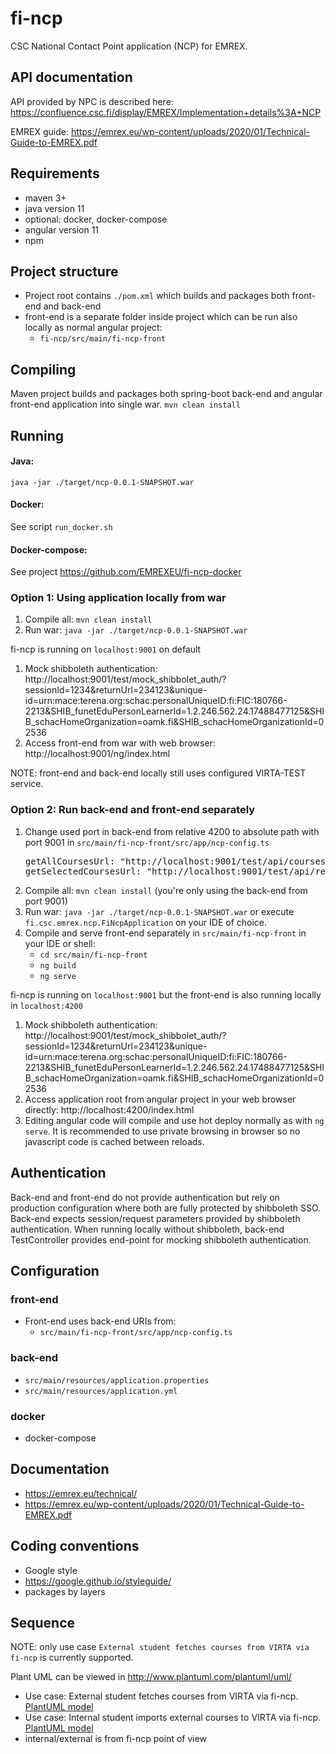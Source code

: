 # fi-ncp
CSC National Contact Point application (NCP) for EMREX.

## API documentation
API provided by NPC is described here:<br> 
https://confluence.csc.fi/display/EMREX/Implementation+details%3A+NCP

EMREX guide: https://emrex.eu/wp-content/uploads/2020/01/Technical-Guide-to-EMREX.pdf

## Requirements
- maven 3+ 
- java version 11
- optional: docker, docker-compose
- angular version 11
- npm

## Project structure
- Project root contains `./pom.xml` which builds and packages both front-end and back-end 
- front-end is a separate folder inside project which can be run also locally as normal angular 
  project:
  - `fi-ncp/src/main/fi-ncp-front`

## Compiling
Maven project builds and packages both spring-boot back-end and angular front-end application 
into single war.
`mvn clean install`


## Running

#### Java:
`java -jar ./target/ncp-0.0.1-SNAPSHOT.war`

#### Docker: 
See script `run_docker.sh`

#### Docker-compose: 
See project https://github.com/EMREXEU/fi-ncp-docker

### Option 1: Using application locally from war
1) Compile all: `mvn clean install`
2) Run war: `java -jar ./target/ncp-0.0.1-SNAPSHOT.war`

fi-ncp is running on `localhost:9001` on default

1) Mock shibboleth authentication: http://localhost:9001/test/mock_shibbolet_auth/?sessionId=1234&returnUrl=234123&unique-id=urn:mace:terena.org:schac:personalUniqueID:fi:FIC:180766-2213&SHIB_funetEduPersonLearnerId=1.2.246.562.24.17488477125&SHIB_schacHomeOrganization=oamk.fi&SHIB_schacHomeOrganizationId=02536 
2) Access front-end from war with web browser: http://localhost:9001/ng/index.html
   
NOTE: front-end and back-end locally still uses configured VIRTA-TEST service.

### Option 2: Run back-end and front-end separately
1) Change used port in back-end from relative 4200 to absolute path with port 9001 in
   `src/main/fi-ncp-front/src/app/ncp-config.ts`  
   <pre>
   getAllCoursesUrl: "http://localhost:9001/test/api/courses/",
   getSelectedCoursesUrl: "http://localhost:9001/test/api/review/"
   </pre>
2) Compile all: `mvn clean install` (you're only using the back-end from port 9001)
3) Run war: `java -jar ./target/ncp-0.0.1-SNAPSHOT.war` or execute `fi.csc.emrex.ncp.FiNcpApplication` 
   on your IDE of choice.
4) Compile and serve front-end separately in `src/main/fi-ncp-front` in your IDE or shell:
   - `cd src/main/fi-ncp-front`
   - `ng build`
   - `ng serve`

fi-ncp is running on `localhost:9001` but the front-end is also running locally in 
`localhost:4200` 
1) Mock shibboleth authentication: http://localhost:9001/test/mock_shibbolet_auth/?sessionId=1234&returnUrl=234123&unique-id=urn:mace:terena.org:schac:personalUniqueID:fi:FIC:180766-2213&SHIB_funetEduPersonLearnerId=1.2.246.562.24.17488477125&SHIB_schacHomeOrganization=oamk.fi&SHIB_schacHomeOrganizationId=02536
2) Access application root from angular project in your web browser directly: http://localhost:4200/index.html
3) Editing angular code will compile and use hot deploy normally as with `ng serve`. It is 
   recommended to use private browsing in browser so no javascript code is cached between reloads. 

## Authentication
Back-end and front-end do not provide authentication but rely on production configuration where both
are fully protected by shibboleth SSO. Back-end expects session/request parameters provided by
shibboleth authentication. When running locally without shibboleth, back-end TestController provides 
end-point for mocking shibboleth authentication.  

## Configuration
### front-end
- Front-end uses back-end URIs from: 
  - `src/main/fi-ncp-front/src/app/ncp-config.ts`

### back-end
- `src/main/resources/application.properties`
- `src/main/resources/application.yml`

### docker
- docker-compose

## Documentation
- https://emrex.eu/technical/
- https://emrex.eu/wp-content/uploads/2020/01/Technical-Guide-to-EMREX.pdf

## Coding conventions
- Google style 
- https://google.github.io/styleguide/
- packages by layers

## Sequence
NOTE: only use case `External student fetches courses from VIRTA via fi-ncp` is currently supported.

Plant UML can be viewed in  http://www.plantuml.com/plantuml/uml/

- Use case: External student fetches courses from VIRTA via fi-ncp.
 [PlantUML model](./sequence_student_fetches_courses_from_virta.puml)
- Use case: Internal student imports external courses to VIRTA via fi-ncp.
 [PlantUML model](./sequence_student_imports_external_courses_to_virta.puml)
- internal/external is from fi-ncp point of view
